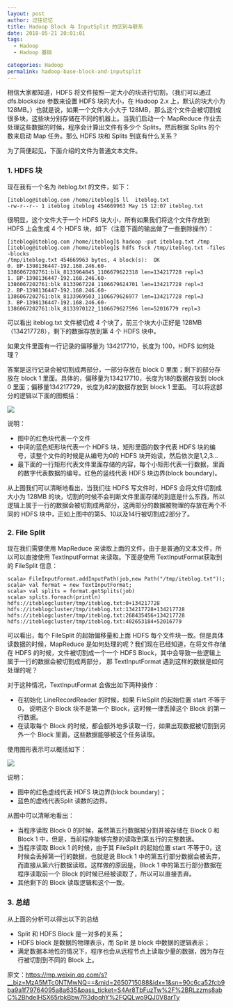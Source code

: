 ```yaml
---
layout: post
author: 过往记忆
title: Hadoop Block 与 InputSplit 的区别与联系
date: 2018-05-21 20:01:01
tags:
  - Hadoop
  - Hadoop 基础

categories: Hadoop
permalink: hadoop-base-block-and-inputsplit
---
```


相信大家都知道，HDFS 将文件按照一定大小的块进行切割，（我们可以通过 dfs.blocksize 参数来设置 HDFS 块的大小，在 Hadoop 2.x 上，默认的块大小为 128MB。）也就是说，如果一个文件大小大于 128MB，那么这个文件会被切割成很多块，这些块分别存储在不同的机器上。当我们启动一个 MapReduce 作业去处理这些数据的时候，程序会计算出文件有多少个 Splits，然后根据 Splits 的个数来启动 Map 任务。那么 HDFS 块和 Splits 到底有什么关系？

为了简便起见，下面介绍的文件为普通文本文件。

### 1. HDFS 块

现在我有一个名为 iteblog.txt 的文件，如下：
```
[iteblog@iteblog.com /home/iteblog]$ ll  iteblog.txt
-rw-r--r-- 1 iteblog iteblog 454669963 May 15 12:07 iteblog.txt
```
很明显，这个文件大于一个 HDFS 块大小，所有如果我们将这个文件存放到 HDFS 上会生成 4 个 HDFS 块，如下（注意下面的输出做了一些删除操作）：
```
[iteblog@iteblog.com /home/iteblog]$ hadoop -put iteblog.txt /tmp
[iteblog@iteblog.com /home/iteblog]$ hdfs fsck /tmp/iteblog.txt -files -blocks
/tmp/iteblog.txt 454669963 bytes, 4 block(s):  OK
0. BP-1398136447-192.168.246.60-1386067202761:blk_8133964845_1106679622318 len=134217728 repl=3
1. BP-1398136447-192.168.246.60-1386067202761:blk_8133967228_1106679624701 len=134217728 repl=3
2. BP-1398136447-192.168.246.60-1386067202761:blk_8133969503_1106679626977 len=134217728 repl=3
3. BP-1398136447-192.168.246.60-1386067202761:blk_8133970122_1106679627596 len=52016779 repl=3
```
可以看出 iteblog.txt 文件被切成 4 个块了，前三个块大小正好是 128MB（134217728），剩下的数据存放到第 4 个 HDFS 块中。

如果文件里面有一行记录的偏移量为 134217710，长度为 100，HDFS 如何处理？

答案是这行记录会被切割成两部分，一部分存放在 block 0 里面；剩下的部分存放在 block 1 里面。具体的，偏移量为134217710，长度为18的数据存放到 block 0 里面；偏移量134217729，长度为82的数据存放到 block 1 里面。 可以将这部分的逻辑以下面的图概括：

![](https://github.com/sjf0115/PubLearnNotes/blob/master/image/Hadoop/hadoop-base-block-and-inputsplit-1.png?raw=true)

说明：

- 图中的红色块代表一个文件
- 中间的蓝色矩形块代表一个 HDFS 块，矩形里面的数字代表 HDFS 块的编号，读整个文件的时候是从编号为0的 HDFS 块开始读，然后依次是1,2,3...
- 最下面的一行矩形代表文件里面存储的内容，每个小矩形代表一行数据，里面的数字代表数据的编号。红色的竖线代表 HDFS 块边界(block boundary)。

从上图我们可以清晰地看出，当我们往 HDFS 写文件时，HDFS 会将文件切割成大小为 128MB 的块，切割的时候不会判断文件里面存储的到底是什么东西，所以逻辑上属于一行的数据会被切割成两部分，这两部分的数据被物理的存放在两个不同的 HDFS 块中，正如上图中的第5、10以及14行被切割成2部分了。

### 2. File Split

现在我们需要使用 MapReduce 来读取上面的文件，由于是普通的文本文件，所以可以直接使用 TextInputFormat 来读取。下面是使用 TextInputFormat获取到的 FileSplit 信息：
```
scala> FileInputFormat.addInputPath(job,new Path("/tmp/iteblog.txt"));
scala> val format = new TextInputFormat;
scala> val splits = format.getSplits(job)
scala> splits.foreach(println)
hdfs://iteblogcluster/tmp/iteblog.txt:0+134217728
hdfs://iteblogcluster/tmp/iteblog.txt:134217728+134217728
hdfs://iteblogcluster/tmp/iteblog.txt:268435456+134217728
hdfs://iteblogcluster/tmp/iteblog.txt:402653184+52016779
```
可以看出，每个 FileSplit 的起始偏移量和上面 HDFS 每个文件块一致。但是具体读数据的时候，MapReduce 是如何处理的呢？我们现在已经知道，在将文件存储在 HDFS 的时候，文件被切割成一个一个 HDFS Block，其中会导致一些逻辑上属于一行的数据会被切割成两部分，
那 TextInputFormat 遇到这样的数据是如何处理的呢？

对于这种情况，TextInputFormat 会做出如下两种操作：
- 在初始化 LineRecordReader 的时候，如果 FileSplit 的起始位置 start 不等于0， 说明这个 Block 块不是第一个 Block，这时候一律丢掉这个 Block 的第一行数据。
- 在读取每个 Block 的时候，都会额外地多读取一行，如果出现数据被切割到另外一个 Block 里面，这些数据能够被这个任务读取。

使用图形表示可以概括如下：

![](https://github.com/sjf0115/PubLearnNotes/blob/master/image/Hadoop/hadoop-base-block-and-inputsplit-2.png?raw=true)

说明：
- 图中的红色虚线代表 HDFS 块边界(block boundary)；
- 蓝色的虚线代表Split 读数的边界。

从图中可以清晰地看出：
- 当程序读取 Block 0 的时候，虽然第五行数据被分割并被存储在 Block 0 和 Block 1 中，但是，当前程序能够完整的读取到第五行的完整数据。
- 当程序读取 Block 1 的时候，由于其 FileSplit 的起始位置 start 不等于0，这时候会丢掉第一行的数据，也就是说 Block 1 中的第五行部分数据会被丢弃，而直接从第六行数据读取。这样做的原因是，Block 1 中的第五行部分数据在程序读取前一个 Block 的时候已经被读取了，所以可以直接丢弃。
- 其他剩下的 Block 读取逻辑和这个一致。

### 3. 总结

从上面的分析可以得出以下的总结
- Split 和 HDFS Block 是一对多的关系；
- HDFS block 是数据的物理表示，而 Split 是 block 中数据的逻辑表示；
- 满足数据本地性的情况下，程序也会从远程节点上读取少量的数据，因为存在行被切割到不同的 Block 上。

原文：https://mp.weixin.qq.com/s?__biz=MzA5MTc0NTMwNQ==&mid=2650715088&idx=1&sn=90c6ca52fcb9ba9a1f79764095a8a635&pass_ticket=S4Ar8TbFuzTw%2F%2BRLzzms8abC%2BhdeIHSX65rbkBbw7R3doqhY%2FQQLwo9QJ0V8arTy
